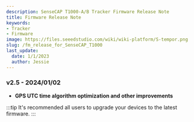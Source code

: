 ```yaml
---
description: SenseCAP T1000-A/B Tracker Firmware Release Note
title: Firmware Release Note
keywords:
- Tracker
- Firmware
image: https://files.seeedstudio.com/wiki/wiki-platform/S-tempor.png
slug: /fm_release_for_SenseCAP_T1000
last_update:
  date: 1/1/2023
  author: Jessie
---
```



### v2.5 - 2024/01/02


* **GPS UTC time algorithm optimization and other improvements**


:::tip
It's recommended all users to upgrade your devices to the latest firmware.
:::




